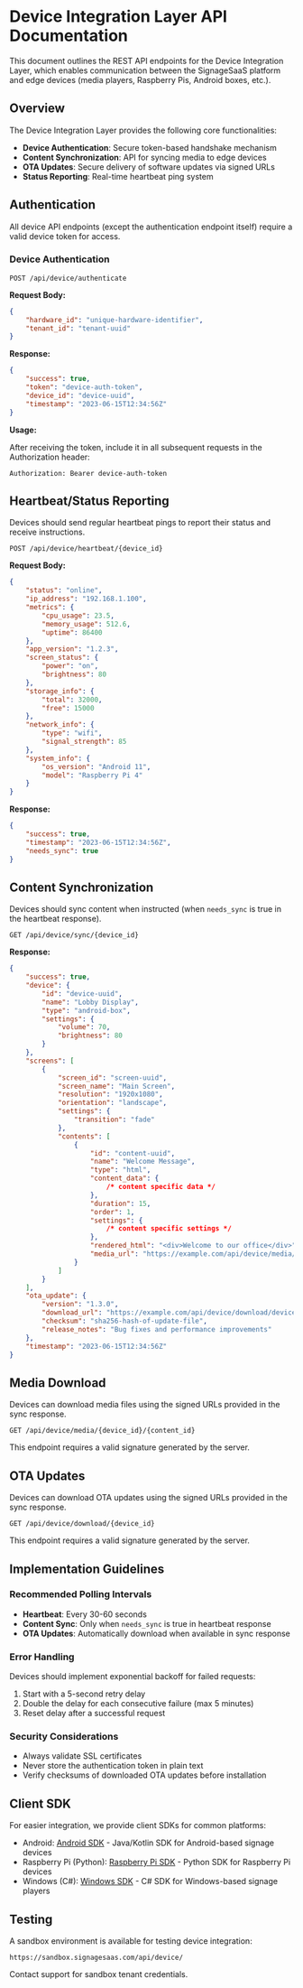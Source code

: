 # Device Integration Layer API Documentation

This document outlines the REST API endpoints for the Device Integration Layer, which enables communication between the SignageSaaS platform and edge devices (media players, Raspberry Pis, Android boxes, etc.).

## Overview

The Device Integration Layer provides the following core functionalities:

- **Device Authentication**: Secure token-based handshake mechanism
- **Content Synchronization**: API for syncing media to edge devices
- **OTA Updates**: Secure delivery of software updates via signed URLs
- **Status Reporting**: Real-time heartbeat ping system

## Authentication

All device API endpoints (except the authentication endpoint itself) require a valid device token for access.

### Device Authentication

```
POST /api/device/authenticate
```

**Request Body:**

```json
{
    "hardware_id": "unique-hardware-identifier",
    "tenant_id": "tenant-uuid"
}
```

**Response:**

```json
{
    "success": true,
    "token": "device-auth-token",
    "device_id": "device-uuid",
    "timestamp": "2023-06-15T12:34:56Z"
}
```

**Usage:**

After receiving the token, include it in all subsequent requests in the Authorization header:

```
Authorization: Bearer device-auth-token
```

## Heartbeat/Status Reporting

Devices should send regular heartbeat pings to report their status and receive instructions.

```
POST /api/device/heartbeat/{device_id}
```

**Request Body:**

```json
{
    "status": "online",
    "ip_address": "192.168.1.100",
    "metrics": {
        "cpu_usage": 23.5,
        "memory_usage": 512.6,
        "uptime": 86400
    },
    "app_version": "1.2.3",
    "screen_status": {
        "power": "on",
        "brightness": 80
    },
    "storage_info": {
        "total": 32000,
        "free": 15000
    },
    "network_info": {
        "type": "wifi",
        "signal_strength": 85
    },
    "system_info": {
        "os_version": "Android 11",
        "model": "Raspberry Pi 4"
    }
}
```

**Response:**

```json
{
    "success": true,
    "timestamp": "2023-06-15T12:34:56Z",
    "needs_sync": true
}
```

## Content Synchronization

Devices should sync content when instructed (when `needs_sync` is true in the heartbeat response).

```
GET /api/device/sync/{device_id}
```

**Response:**

```json
{
    "success": true,
    "device": {
        "id": "device-uuid",
        "name": "Lobby Display",
        "type": "android-box",
        "settings": {
            "volume": 70,
            "brightness": 80
        }
    },
    "screens": [
        {
            "screen_id": "screen-uuid",
            "screen_name": "Main Screen",
            "resolution": "1920x1080",
            "orientation": "landscape",
            "settings": {
                "transition": "fade"
            },
            "contents": [
                {
                    "id": "content-uuid",
                    "name": "Welcome Message",
                    "type": "html",
                    "content_data": {
                        /* content specific data */
                    },
                    "duration": 15,
                    "order": 1,
                    "settings": {
                        /* content specific settings */
                    },
                    "rendered_html": "<div>Welcome to our office</div>",
                    "media_url": "https://example.com/api/device/media/device-uuid/content-uuid?signature=xyz"
                }
            ]
        }
    ],
    "ota_update": {
        "version": "1.3.0",
        "download_url": "https://example.com/api/device/download/device-uuid?file=updates/android-box/v1.3.0.zip&signature=xyz",
        "checksum": "sha256-hash-of-update-file",
        "release_notes": "Bug fixes and performance improvements"
    },
    "timestamp": "2023-06-15T12:34:56Z"
}
```

## Media Download

Devices can download media files using the signed URLs provided in the sync response.

```
GET /api/device/media/{device_id}/{content_id}
```

This endpoint requires a valid signature generated by the server.

## OTA Updates

Devices can download OTA updates using the signed URLs provided in the sync response.

```
GET /api/device/download/{device_id}
```

This endpoint requires a valid signature generated by the server.

## Implementation Guidelines

### Recommended Polling Intervals

- **Heartbeat**: Every 30-60 seconds
- **Content Sync**: Only when `needs_sync` is true in heartbeat response
- **OTA Updates**: Automatically download when available in sync response

### Error Handling

Devices should implement exponential backoff for failed requests:

1. Start with a 5-second retry delay
2. Double the delay for each consecutive failure (max 5 minutes)
3. Reset delay after a successful request

### Security Considerations

- Always validate SSL certificates
- Never store the authentication token in plain text
- Verify checksums of downloaded OTA updates before installation

## Client SDK

For easier integration, we provide client SDKs for common platforms:

- Android: [Android SDK](../sdk/android/README.md) - Java/Kotlin SDK for Android-based signage devices
- Raspberry Pi (Python): [Raspberry Pi SDK](../sdk/raspberry-pi/README.md) - Python SDK for Raspberry Pi devices
- Windows (C#): [Windows SDK](../sdk/windows/README.md) - C# SDK for Windows-based signage players

## Testing

A sandbox environment is available for testing device integration:

```
https://sandbox.signagesaas.com/api/device/
```

Contact support for sandbox tenant credentials.
